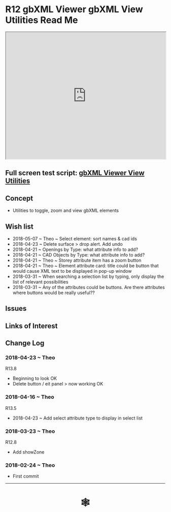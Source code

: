 <span style=display:none; >[You are now in a GitHub source code view - click this link to view Read Me file as a web page](http://www.ladybug.tools/spider/index.html#gbxml-viewer/r12/gv-gbv/README.md "View file as a web page." ) </span>

# R12 gbXML Viewer gbXML View Utilities Read Me


<iframe class=iframeReadMe src=http://www.ladybug.tools/spider/gbxml-viewer/r12/gv-gbv/gv-gbv.html width=100% height=400px >Iframes are not displayed on github.com</iframe>


## Full screen test script: [gbXML Viewer View Utilities]( http://www.ladybug.tools/spider/gbxml-viewer/r12/gv-gbv/gv-gbv.html )


## Concept

* Utilities to toggle, zoom and view gbXML elements

## Wish list

* 2018-05-07 ~ Theo ~ Select element: sort names & cad ids
* 2018-04-23 ~ Delete surface > drop alert. Add undo
* 2018-04-21 ~ Openings by Type: what attribute info to add?
* 2018-04-21 ~ CAD Objects by Type: what attribute info to add?
* 2018-04-21 ~ Theo ~ Storey attribute item has a zoom button
* 2018-04-21 ~ Theo ~ Element attribute card: title could be button that would cause XML text to be displayed in pop-up window
* 2018-03-31 ~ When searching a selection list by typing, only display the list of relevant possibilities
* 2018-03-31 ~ Any of the attributes could be buttons. Are there attributes where buttons would be really useful??

## Issues



## Links of Interest



## Change Log

### 2018-04-23 ~ Theo

R13.8
* Beginning to look OK
* Delete button / eit panel > now working OK

### 2018-04-16 ~ Theo

R13.5
* 2018-04-23 ~ Add select attribute type to display in select list

### 2018-03-23 ~ Theo

R12.8
* Add showZone

### 2018-02-24 ~ Theo

* First commit

***

# <center title="hello!" ><a href=javascript:window.scrollTo(0,0); style=text-decoration:none; > &#x1f578; </a></center>



